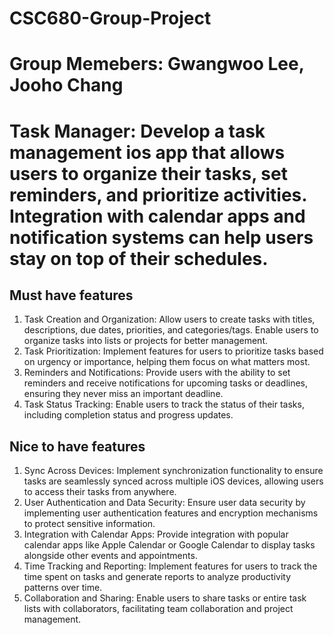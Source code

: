 # CSC680-Group-Project

# Group Memebers: Gwangwoo Lee, Jooho Chang

# Task Manager: Develop a task management ios app that allows users to organize their tasks, set reminders, and prioritize activities. Integration with calendar apps and notification systems can help users stay on top of their schedules.


## Must have features
1. Task Creation and Organization: Allow users to create tasks with titles, descriptions, due dates, priorities, and categories/tags. Enable users to organize tasks into lists or projects for better management.
2. Task Prioritization: Implement features for users to prioritize tasks based on urgency or importance, helping them focus on what matters most.
3. Reminders and Notifications: Provide users with the ability to set reminders and receive notifications for upcoming tasks or deadlines, ensuring they never miss an important deadline.
4. Task Status Tracking: Enable users to track the status of their tasks, including completion status and progress updates.

## Nice to have features
1. Sync Across Devices: Implement synchronization functionality to ensure tasks are seamlessly synced across multiple iOS devices, allowing users to access their tasks from anywhere.
2. User Authentication and Data Security: Ensure user data security by implementing user authentication features and encryption mechanisms to protect sensitive information.
3. Integration with Calendar Apps: Provide integration with popular calendar apps like Apple Calendar or Google Calendar to display tasks alongside other events and appointments.
4. Time Tracking and Reporting: Implement features for users to track the time spent on tasks and generate reports to analyze productivity patterns over time.
5. Collaboration and Sharing: Enable users to share tasks or entire task lists with collaborators, facilitating team collaboration and project management.
